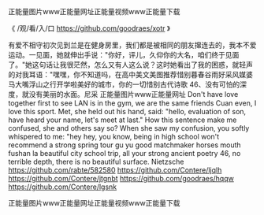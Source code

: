 
正能量图片www正能量网址正能量视频www正能量下载




《 /观/看/入/口  https://github.com/goodraes/xotr 》




有爱不相守初次见到兰是在健身房里，我们都是被相同的朋友撺连去的，我本不爱运动。一见面，她就伸出手说："你好，评儿，久仰你的大名，咱们终于见面了。"她这句话让我很茫然，怎么又有人这么说？这时她看出了我的困惑，就轻声的对我耳语："嘿嘿，你不知道吗，在高中美文美图推荐惜别暮春谷雨好采风媒婆马大嘴浮山之行开学啦美好的城市，你的一切惜别古代诗歌
	46、没有可怕的深度，就没有美丽的水面。尼采
正能量图片www正能量网址
Don't have love together first to see LAN is in the gym, we are the same friends Cuan even, I love this sport.
Met, she held out his hand, said: "hello, evaluation of son, have heard your name, let's meet at last."
How this sentence make me confused, she and others say so?
When she saw my confusion, you softly whispered to me: "hey hey, you know, being in high school won't recommend a strong spring tour gu yu good matchmaker horses mouth fushan la beautiful city school trip, all your strong ancient poetry
46, no terrible depth, there is no beautiful surface.
Nietzsche
https://github.com/rabte/582580
https://github.com/Contere/ljqlh
https://github.com/Contere/jtgnbt
https://github.com/goodraes/hqqw
https://github.com/Contere/lgsnk





正能量图片www正能量网址正能量视频www正能量下载
